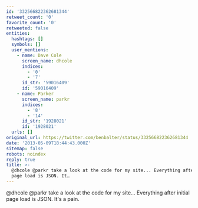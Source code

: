 ```yaml
---
id: '332566822362681344'
retweet_count: '0'
favorite_count: '0'
retweeted: false
entities:
  hashtags: []
  symbols: []
  user_mentions:
    - name: Dave Cole
      screen_name: dhcole
      indices:
        - '0'
        - '7'
      id_str: '59016409'
      id: '59016409'
    - name: Parker
      screen_name: parkr
      indices:
        - '8'
        - '14'
      id_str: '1928021'
      id: '1928021'
  urls: []
original_url: https://twitter.com/benbalter/status/332566822362681344
date: '2013-05-09T18:44:43.000Z'
sitemap: false
robots: noindex
reply: true
title: >-
  @dhcole @parkr take a look at the code for my site... Everything after initial
  page load is JSON. It…
---
```


@dhcole @parkr take a look at the code for my site... Everything after initial page load is JSON. It's a pain.
